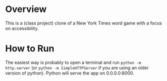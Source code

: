 # Overview

This is a (class project) clone of a New York Times word game with a focus on accessibility.

# How to Run

The easiest way is probably to open a terminal and run `python -m http.server` (or `python -m SimpleHTTPServer` if you are using an older version of python). Python will serve the app on 0.0.0.0:8000.
